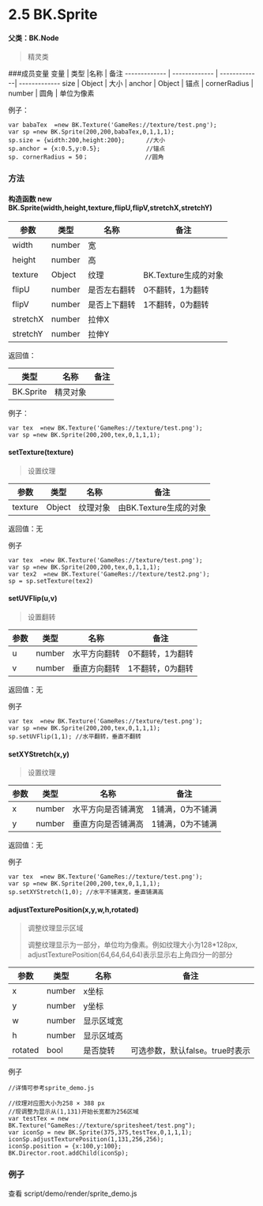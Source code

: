 # 2.5 BK.Sprite
#### 父类：BK.Node
> 精灵类

###成员变量
变量  | 类型 |名称 | 备注
------------- | ------------- | -------------| -------------
size | Object | 大小 | 
anchor | Object | 锚点 | 
cornerRadius | number | 圆角 | 单位为像素

例子：

	var babaTex  =new BK.Texture('GameRes://texture/test.png');
	var sp =new BK.Sprite(200,200,babaTex,0,1,1,1);
	sp.size = {width:200,height:200};      //大小
	sp.anchor = {x:0.5,y:0.5};             //锚点
	sp. cornerRadius = 50；                //圆角

### 方法
#### 构造函数 new  BK.Sprite(width,height,texture,flipU,flipV,stretchX,stretchY)
参数  | 类型 |名称 | 备注
------------- | ------------- | -------------| -------------
width | number | 宽 |  
height | number | 高 |  
texture | Object | 纹理 |  BK.Texture生成的对象
flipU | number | 是否左右翻转  | 0不翻转，1为翻转
flipV | number | 是否上下翻转 |  1不翻转，0为翻转
stretchX | number | 拉伸X  |  
stretchY | number | 拉伸Y |  
返回值：

 类型 |名称 | 备注
------------- | ------------- | -------------
 BK.Sprite | 精灵对象 |
 
例子：

	var tex  =new BK.Texture('GameRes://texture/test.png');
	var sp =new BK.Sprite(200,200,tex,0,1,1,1);

#### setTexture(texture)
>设置纹理

参数  | 类型 |名称 | 备注
------------- | ------------- | -------------| -------------
texture|Object|纹理对象|由BK.Texture生成的对象

返回值：无

例子

	var tex  =new BK.Texture('GameRes://texture/test.png');
	var sp =new BK.Sprite(200,200,tex,0,1,1,1);
	var tex2  =new BK.Texture('GameRes://texture/test2.png');
	sp = sp.setTexture(tex2)

#### setUVFlip(u,v)
>设置翻转

参数  | 类型 |名称 | 备注
------------- | ------------- | -------------| -------------
u |number|水平方向翻转|0不翻转，1为翻转
v |number|垂直方向翻转|1不翻转，0为翻转

返回值：无

例子

	var tex  =new BK.Texture('GameRes://texture/test.png');
	var sp =new BK.Sprite(200,200,tex,0,1,1,1);
	sp.setUVFlip(1,1); //水平翻转，垂直不翻转

#### setXYStretch(x,y)
>设置纹理

参数  | 类型 |名称 | 备注
------------- | ------------- | -------------| -------------
x |number|水平方向是否铺满宽|1铺满，0为不铺满
y |number|垂直方向是否铺满高|1铺满，0为不铺满

返回值：无

例子

	var tex  =new BK.Texture('GameRes://texture/test.png');
	var sp =new BK.Sprite(200,200,tex,0,1,1,1);
	sp.setXYStretch(1,0); //水平不铺满宽，垂直铺满高

#### adjustTexturePosition(x,y,w,h,rotated)
> 调整纹理显示区域
>
>调整纹理显示为一部分，单位均为像素。例如纹理大小为128*128px, adjustTexturePosition(64,64,64,64)表示显示右上角四分一的部分

参数  | 类型 |名称 | 备注
------------- | ------------- | -------------| -------------
x |number|x坐标|
y |number|y坐标|
w |number|显示区域宽|
h |number|显示区域高|
rotated |bool|是否旋转|可选参数，默认false。true时表示



例子
	
	//详情可参考sprite_demo.js
	
	//纹理对应图大小为258 × 388 px
	//现调整为显示从(1,131)开始长宽都为256区域
	var testTex = new BK.Texture("GameRes://texture/spritesheet/test.png");
	var iconSp = new BK.Sprite(375,375,testTex,0,1,1,1);
	iconSp.adjustTexturePosition(1,131,256,256);
	iconSp.position = {x:100,y:100};
	BK.Director.root.addChild(iconSp);



### 例子
查看 script/demo/render/sprite_demo.js